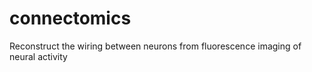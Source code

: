connectomics
============

Reconstruct the wiring between neurons from fluorescence imaging of neural activity
